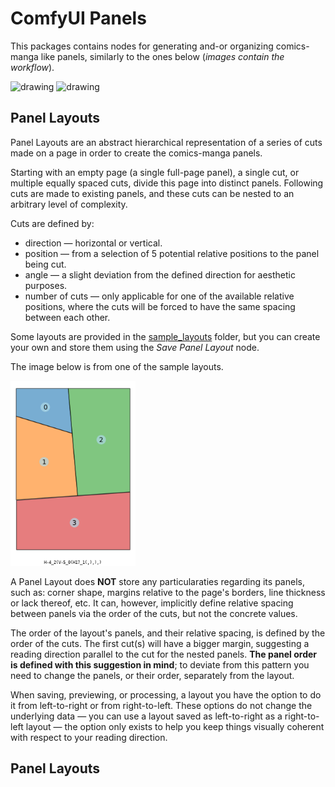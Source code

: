 # ComfyUI Panels

This packages contains nodes for generating and-or organizing comics-manga like panels, similarly to the ones below (_images contain the workflow_).

<img src="./workflows/Barebones Board Generation.png" alt="drawing" style="width:250px;"/>
<img src="./workflows/Character Over Panels.png" alt="drawing" style="width:250px;"/>


## Panel Layouts

Panel Layouts are an abstract hierarchical representation of a series of cuts made on a page in order to create the comics-manga panels. 

Starting with an empty page (a single full-page panel), a single cut, or multiple equally spaced cuts, divide this page into distinct panels.
Following cuts are made to existing panels, and these cuts can be nested to an arbitrary level of complexity.

Cuts are defined by:
- direction — horizontal or vertical.
- position — from a selection of 5 potential relative positions to the panel being cut.
- angle — a slight deviation from the defined direction for aesthetic purposes.
-  number of cuts — only applicable for one of the available relative positions, where the cuts will be forced to have the same spacing between each other.

Some layouts are provided in the [sample_layouts](sample_layouts) folder, but you can create your own and store them using the *Save Panel Layout* node. 

The image below is from one of the sample layouts.

<img src="./sample_layouts/PanelLayout (1).png" alt="drawing" style="width:200px;"/>

A Panel Layout does **NOT** store any particularaties regarding its panels, such as: corner shape, margins relative to the page's borders, line thickness or lack thereof, etc. 
It can, however, implicitly define relative spacing between panels via the order of the cuts, but not the concrete values.

The order of the layout's panels, and their relative spacing, is defined by the order of the cuts. 
The first cut(s) will have a bigger margin, suggesting a reading direction parallel to the cut for the nested panels. 
**The panel order is defined with this suggestion in mind**;
to deviate from this pattern you need to change the panels, or their order, separately from the layout. 

When saving, previewing, or processing, a layout you have the option to do it from left-to-right or from right-to-left.
These options do not change the underlying data — you can use a layout saved as left-to-right as a right-to-left layout — the option only exists to help you keep things visually coherent with respect to your reading direction. 



## Panel Layouts   

